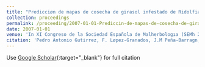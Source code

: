 ```yaml
---
title: "Predicciøn de mapas de cosecha de girasol infestado de Ridolfia segetum en imgenes remotas mediante Redes Neuronales Evolutivas de Unidad Producto"
collection: proceedings
permalink: /proceeding/2007-01-01-Prediccin-de-mapas-de-cosecha-de-girasol-infestado-de-Ridolfia-segetum-en-imgenes-remotas-mediante-R
date: 2007-01-01
venue: 'In XI Congreso de la Sociedad Española de Malherbologıa (SEMh 2007)'
citation: 'Pedro Antonio Gutirrez, F. Løpez-Granados, J.M Peña-Barragn, M. Jurado-Expøsito, M.T. Gømez-Casero, Csar Hervs-Martınez, &quot;Predicciøn de mapas de cosecha de girasol infestado de Ridolfia segetum en imgenes remotas mediante Redes Neuronales Evolutivas de Unidad Producto.&quot; In XI Congreso de la Sociedad Española de Malherbologıa (SEMh 2007), 2007, pp.263--266.'
---
```

Use [Google Scholar](https://scholar.google.com/scholar?q=Predicciøn+de+mapas+de+cosecha+de+girasol+infestado+de+Ridolfia+segetum+en+imgenes+remotas+mediante+Redes+Neuronales+Evolutivas+de+Unidad+Producto){:target="_blank"} for full citation